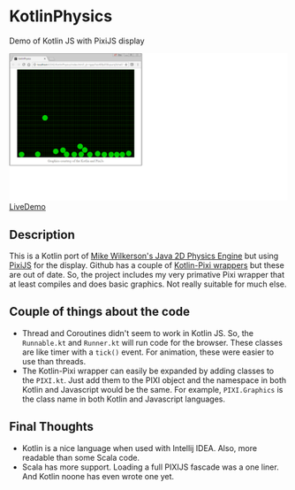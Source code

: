 KotlinPhysics
=============
Demo of Kotlin JS with PixiJS display

![Alt text](/docs/screenshot.png?raw=true "Screenshot")
[LiveDemo](http://test.publicscript.com/KotlinPhysics/)

Description
-----------
This is a Kotlin port of [Mike Wilkerson's Java 2D Physics Engine](https://github.com/wilkystyle/java2dphysicsengine) but using [PixiJS](http://www.pixijs.com/) for the display. Github has a couple of [Kotlin-Pixi wrappers](https://github.com/abesto/pixi-kotlin) but these are out of date. So, the project includes my very primative Pixi wrapper that at least compiles and does basic graphics. Not really suitable for much else.

Couple of things about the code
-------------------------------
* Thread and Coroutines didn't seem to work in Kotlin JS. So, the `Runnable.kt` and `Runner.kt` will run code for the browser. These classes are like timer with a `tick()` event. For animation, these were easier to use than threads.
* The Kotlin-Pixi wrapper can easily be expanded by adding classes to the `PIXI.kt`. Just add them to the PIXI object and the namespace in both Kotlin and Javascript would be the same. For example, `PIXI.Graphics` is the class name in both Kotlin and Javascript languages.

Final Thoughts
--------------
* Kotlin is a nice language when used with Intellij IDEA. Also, more readable than some Scala code.
* Scala has more support. Loading a full PIXIJS fascade was a one liner. And Kotlin noone has even wrote one yet.
 

